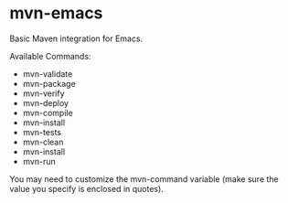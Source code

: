 mvn-emacs
========

Basic Maven integration for Emacs.

Available Commands:

* mvn-validate
* mvn-package 
* mvn-verify
* mvn-deploy  
* mvn-compile 
* mvn-install 
* mvn-tests   
* mvn-clean   
* mvn-install
* mvn-run     

You may need to customize the mvn-command variable (make sure the value you specify is enclosed in quotes).